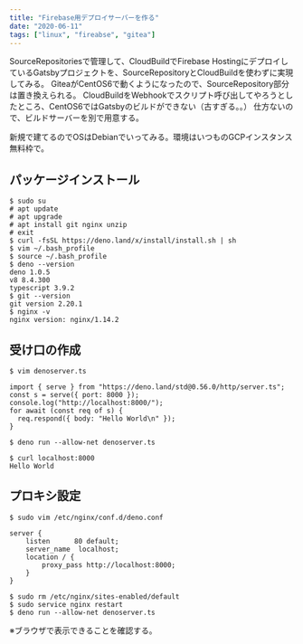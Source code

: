 ```yaml
---
title: "Firebase用デプロイサーバーを作る"
date: "2020-06-11"
tags: ["linux", "fireabse", "gitea"]
---
```


SourceRepositoriesで管理して、CloudBuildでFirebase HostingにデプロイしているGatsbyプロジェクトを、SourceRepositoryとCloudBuildを使わずに実現してみる。
GiteaがCentOS6で動くようになったので、SourceRepository部分は置き換えられる。
CloudBuildをWebhookでスクリプト呼び出してやろうとしたところ、CentOS6ではGatsbyのビルドができない（古すぎる。。）
仕方ないので、ビルドサーバーを別で用意する。

新規で建てるのでOSはDebianでいってみる。環境はいつものGCPインスタンス無料枠で。

## パッケージインストール
```
$ sudo su
# apt update
# apt upgrade
# apt install git nginx unzip
# exit
$ curl -fsSL https://deno.land/x/install/install.sh | sh
$ vim ~/.bash_profile
$ source ~/.bash_profile
$ deno --version
deno 1.0.5
v8 8.4.300
typescript 3.9.2
$ git --version
git version 2.20.1
$ nginx -v
nginx version: nginx/1.14.2
```

## 受け口の作成
```
$ vim denoserver.ts
```
```
import { serve } from "https://deno.land/std@0.56.0/http/server.ts";
const s = serve({ port: 8000 });
console.log("http://localhost:8000/");
for await (const req of s) {
  req.respond({ body: "Hello World\n" });
}
```
```
$ deno run --allow-net denoserver.ts
```
```
$ curl localhost:8000
Hello World
```

## プロキシ設定
```
$ sudo vim /etc/nginx/conf.d/deno.conf
```
```
server {
    listen      80 default;
    server_name  localhost;
    location / {
        proxy_pass http://localhost:8000;
    }
}
```
```
$ sudo rm /etc/nginx/sites-enabled/default 
$ sudo service nginx restart
$ deno run --allow-net denoserver.ts
```
※ブラウザで表示できることを確認する。

